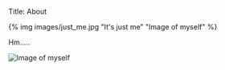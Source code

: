 Title: About



{% img images/just_me.jpg "It's just me" "Image of myself" %}

Hm.....

![Image of myself]({static}/images/just_me.jpg)